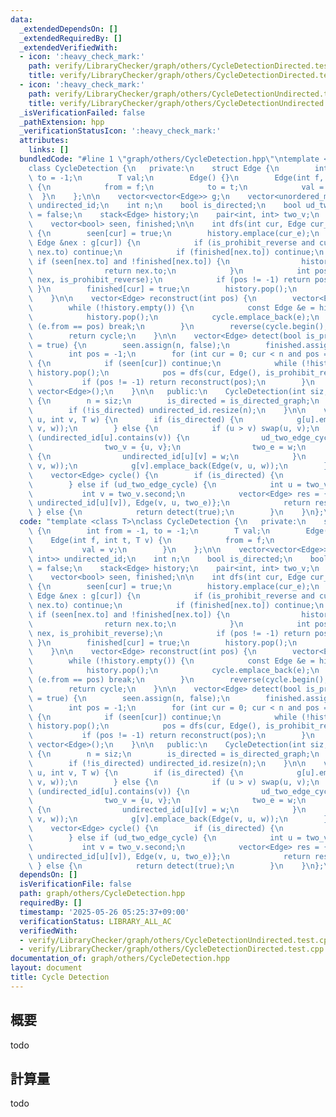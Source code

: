 ```yaml
---
data:
  _extendedDependsOn: []
  _extendedRequiredBy: []
  _extendedVerifiedWith:
  - icon: ':heavy_check_mark:'
    path: verify/LibraryChecker/graph/others/CycleDetectionDirected.test.cpp
    title: verify/LibraryChecker/graph/others/CycleDetectionDirected.test.cpp
  - icon: ':heavy_check_mark:'
    path: verify/LibraryChecker/graph/others/CycleDetectionUndirected.test.cpp
    title: verify/LibraryChecker/graph/others/CycleDetectionUndirected.test.cpp
  _isVerificationFailed: false
  _pathExtension: hpp
  _verificationStatusIcon: ':heavy_check_mark:'
  attributes:
    links: []
  bundledCode: "#line 1 \"graph/others/CycleDetection.hpp\"\ntemplate <class T>\n\
    class CycleDetection {\n   private:\n    struct Edge {\n        int from = -1,\
    \ to = -1;\n        T val;\n        Edge() {}\n        Edge(int f, int t, T v)\
    \ {\n            from = f;\n            to = t;\n            val = v;\n      \
    \  }\n    };\n\n    vector<vector<Edge>> g;\n    vector<unordered_map<int, int>>\
    \ undirected_id;\n    int n;\n    bool is_directed;\n    bool ud_two_edge_cycle\
    \ = false;\n    stack<Edge> history;\n    pair<int, int> two_v;\n    T two_e;\n\
    \    vector<bool> seen, finished;\n\n    int dfs(int cur, Edge cur_e, bool is_prohibit_reverse)\
    \ {\n        seen[cur] = true;\n        history.emplace(cur_e);\n        for (const\
    \ Edge &nex : g[cur]) {\n            if (is_prohibit_reverse and cur_e.from ==\
    \ nex.to) continue;\n            if (finished[nex.to]) continue;\n           \
    \ if (seen[nex.to] and !finished[nex.to]) {\n                history.emplace(nex);\n\
    \                return nex.to;\n            }\n            int pos = dfs(nex.to,\
    \ nex, is_prohibit_reverse);\n            if (pos != -1) return pos;\n       \
    \ }\n        finished[cur] = true;\n        history.pop();\n        return -1;\n\
    \    }\n\n    vector<Edge> reconstruct(int pos) {\n        vector<Edge> cycle;\n\
    \        while (!history.empty()) {\n            const Edge &e = history.top();\n\
    \            history.pop();\n            cycle.emplace_back(e);\n            if\
    \ (e.from == pos) break;\n        }\n        reverse(cycle.begin(), cycle.end());\n\
    \        return cycle;\n    }\n\n    vector<Edge> detect(bool is_prohibit_reverse\
    \ = true) {\n        seen.assign(n, false);\n        finished.assign(n, false);\n\
    \        int pos = -1;\n        for (int cur = 0; cur < n and pos == -1; cur++)\
    \ {\n            if (seen[cur]) continue;\n            while (!history.empty())\
    \ history.pop();\n            pos = dfs(cur, Edge(), is_prohibit_reverse);\n \
    \           if (pos != -1) return reconstruct(pos);\n        }\n        return\
    \ vector<Edge>();\n    }\n\n   public:\n    CycleDetection(int siz, bool is_directed_graph)\
    \ {\n        n = siz;\n        is_directed = is_directed_graph;\n        g.resize(n);\n\
    \        if (!is_directed) undirected_id.resize(n);\n    }\n\n    void add_edge(int\
    \ u, int v, T w) {\n        if (is_directed) {\n            g[u].emplace_back(Edge(u,\
    \ v, w));\n        } else {\n            if (u > v) swap(u, v);\n            if\
    \ (undirected_id[u].contains(v)) {\n                ud_two_edge_cycle = true;\n\
    \                two_v = {u, v};\n                two_e = w;\n            } else\
    \ {\n                undirected_id[u][v] = w;\n            }\n            g[u].emplace_back(Edge(u,\
    \ v, w));\n            g[v].emplace_back(Edge(v, u, w));\n        }\n    }\n\n\
    \    vector<Edge> cycle() {\n        if (is_directed) {\n            return detect(false);\n\
    \        } else if (ud_two_edge_cycle) {\n            int u = two_v.first;\n \
    \           int v = two_v.second;\n            vector<Edge> res = {Edge(u, v,\
    \ undirected_id[u][v]), Edge(v, u, two_e)};\n            return res;\n       \
    \ } else {\n            return detect(true);\n        }\n    }\n};\n"
  code: "template <class T>\nclass CycleDetection {\n   private:\n    struct Edge\
    \ {\n        int from = -1, to = -1;\n        T val;\n        Edge() {}\n    \
    \    Edge(int f, int t, T v) {\n            from = f;\n            to = t;\n \
    \           val = v;\n        }\n    };\n\n    vector<vector<Edge>> g;\n    vector<unordered_map<int,\
    \ int>> undirected_id;\n    int n;\n    bool is_directed;\n    bool ud_two_edge_cycle\
    \ = false;\n    stack<Edge> history;\n    pair<int, int> two_v;\n    T two_e;\n\
    \    vector<bool> seen, finished;\n\n    int dfs(int cur, Edge cur_e, bool is_prohibit_reverse)\
    \ {\n        seen[cur] = true;\n        history.emplace(cur_e);\n        for (const\
    \ Edge &nex : g[cur]) {\n            if (is_prohibit_reverse and cur_e.from ==\
    \ nex.to) continue;\n            if (finished[nex.to]) continue;\n           \
    \ if (seen[nex.to] and !finished[nex.to]) {\n                history.emplace(nex);\n\
    \                return nex.to;\n            }\n            int pos = dfs(nex.to,\
    \ nex, is_prohibit_reverse);\n            if (pos != -1) return pos;\n       \
    \ }\n        finished[cur] = true;\n        history.pop();\n        return -1;\n\
    \    }\n\n    vector<Edge> reconstruct(int pos) {\n        vector<Edge> cycle;\n\
    \        while (!history.empty()) {\n            const Edge &e = history.top();\n\
    \            history.pop();\n            cycle.emplace_back(e);\n            if\
    \ (e.from == pos) break;\n        }\n        reverse(cycle.begin(), cycle.end());\n\
    \        return cycle;\n    }\n\n    vector<Edge> detect(bool is_prohibit_reverse\
    \ = true) {\n        seen.assign(n, false);\n        finished.assign(n, false);\n\
    \        int pos = -1;\n        for (int cur = 0; cur < n and pos == -1; cur++)\
    \ {\n            if (seen[cur]) continue;\n            while (!history.empty())\
    \ history.pop();\n            pos = dfs(cur, Edge(), is_prohibit_reverse);\n \
    \           if (pos != -1) return reconstruct(pos);\n        }\n        return\
    \ vector<Edge>();\n    }\n\n   public:\n    CycleDetection(int siz, bool is_directed_graph)\
    \ {\n        n = siz;\n        is_directed = is_directed_graph;\n        g.resize(n);\n\
    \        if (!is_directed) undirected_id.resize(n);\n    }\n\n    void add_edge(int\
    \ u, int v, T w) {\n        if (is_directed) {\n            g[u].emplace_back(Edge(u,\
    \ v, w));\n        } else {\n            if (u > v) swap(u, v);\n            if\
    \ (undirected_id[u].contains(v)) {\n                ud_two_edge_cycle = true;\n\
    \                two_v = {u, v};\n                two_e = w;\n            } else\
    \ {\n                undirected_id[u][v] = w;\n            }\n            g[u].emplace_back(Edge(u,\
    \ v, w));\n            g[v].emplace_back(Edge(v, u, w));\n        }\n    }\n\n\
    \    vector<Edge> cycle() {\n        if (is_directed) {\n            return detect(false);\n\
    \        } else if (ud_two_edge_cycle) {\n            int u = two_v.first;\n \
    \           int v = two_v.second;\n            vector<Edge> res = {Edge(u, v,\
    \ undirected_id[u][v]), Edge(v, u, two_e)};\n            return res;\n       \
    \ } else {\n            return detect(true);\n        }\n    }\n};\n"
  dependsOn: []
  isVerificationFile: false
  path: graph/others/CycleDetection.hpp
  requiredBy: []
  timestamp: '2025-05-26 05:25:37+09:00'
  verificationStatus: LIBRARY_ALL_AC
  verifiedWith:
  - verify/LibraryChecker/graph/others/CycleDetectionUndirected.test.cpp
  - verify/LibraryChecker/graph/others/CycleDetectionDirected.test.cpp
documentation_of: graph/others/CycleDetection.hpp
layout: document
title: Cycle Detection
---
```


## 概要

todo

## 計算量
todo